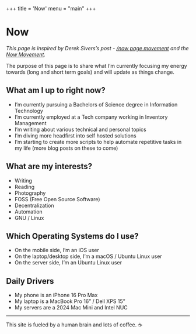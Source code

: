 +++
title = 'Now'
menu = "main"
+++

# Now

_This page is inspired by Derek Sivers’s post - [/now page movement](https://sive.rs/nowff) and the [Now Movement](https://nownownow.com/about)._

The purpose of this page is to share what I’m currently focusing my energy towards (long and short term goals) and will update as things change.

## What am I up to right now?

*   I’m currently pursuing a Bachelors of Science degree in Information Technology
*   I’m currently employed at a Tech company working in Inventory Management
*   I’m writing about various technical and personal topics
*   I’m diving more headfirst into self hosted solutions
*   I’m starting to create more scripts to help automate repetitive tasks in my life (more blog posts on these to come)

## What are my interests?

*   Writing
*   Reading
*   Photography
*   FOSS (Free Open Source Software)
*   Decentralization
*   Automation
*   GNU / Linux

## Which Operating Systems do I use?

*   On the mobile side, I’m an iOS user
*   On the laptop/desktop side, I’m a macOS / Ubuntu Linux user
*   On the server side, I’m an Ubuntu Linux user

## Daily Drivers

*   My phone is an iPhone 16 Pro Max
*   My laptop is a MacBook Pro 16” / Dell XPS 15”
*   My servers are a 2024 Mac Mini and Intel NUC

---

This site is fueled by a human brain and lots of coffee. ☕️